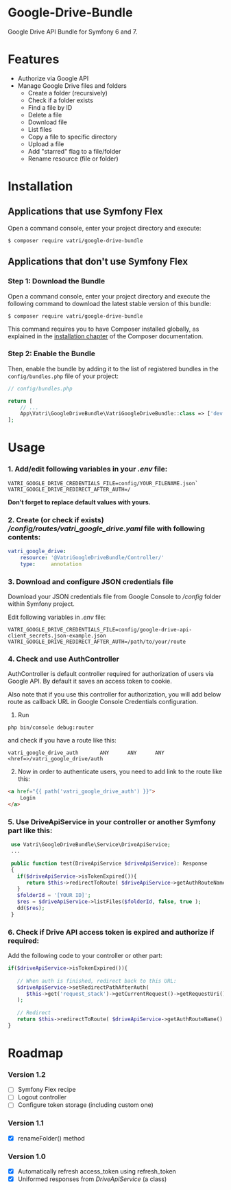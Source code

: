 # Google-Drive-Bundle

Google Drive API Bundle for Symfony 6 and 7.

# Features

- Authorize via Google API
- Manage Google Drive files and folders
  - Create a folder (recursively)
  - Check if a folder exists
  - Find a file by ID
  - Delete a file
  - Download file
  - List files
  - Copy a file to specific directory
  - Upload a file
  - Add "starred" flag to a file/folder
  - Rename resource (file or folder)

Installation
============

Applications that use Symfony Flex
----------------------------------

Open a command console, enter your project directory and execute:

```console
$ composer require vatri/google-drive-bundle
```

Applications that don't use Symfony Flex
----------------------------------------

### Step 1: Download the Bundle

Open a command console, enter your project directory and execute the
following command to download the latest stable version of this bundle:

```console
$ composer require vatri/google-drive-bundle
```

This command requires you to have Composer installed globally, as explained
in the [installation chapter](https://getcomposer.org/doc/00-intro.md)
of the Composer documentation.

### Step 2: Enable the Bundle

Then, enable the bundle by adding it to the list of registered bundles
in the `config/bundles.php` file of your project:

```php
// config/bundles.php

return [
    // ...
    App\Vatri\GoogleDriveBundle\VatriGoogleDriveBundle::class => ['dev' => true, 'test' => true],
];
```

Usage
============

### 1. Add/edit following variables in your _.env_ file:

```
VATRI_GOOGLE_DRIVE_CREDENTIALS_FILE=config/YOUR_FILENAME.json`
VATRI_GOOGLE_DRIVE_REDIRECT_AFTER_AUTH=/
```

**Don't forget to replace default values with yours.**

### 2. Create (or check if exists) _/config/routes/vatri_google_drive.yaml_ file with following contents:

```yaml
vatri_google_drive:
    resource: '@VatriGoogleDriveBundle/Controller/'
    type:     annotation
```

### 3. Download and configure JSON credentials file

Download your JSON credentials file from Google Console to _/config_ folder within Symfony project.

Edit following variables in _.env_ file:

  `VATRI_GOOGLE_DRIVE_CREDENTIALS_FILE=config/google-drive-api-client_secrets.json-example.json`
  `VATRI_GOOGLE_DRIVE_REDIRECT_AFTER_AUTH=/path/to/your/route`

### 4. Check and use AuthController

AuthController is default controller required for authorization of users via Google API. By default it saves an access token to cookie. 

Also note that if you use this controller for authorization, you will add below route as callback URL in Google Console Credentials configuration.

1. Run

`php bin/console debug:router`

and check if you have a route like this:

```
vatri_google_drive_auth       ANY      ANY      ANY    <href=>/vatri_google_drive/auth
```

2. Now in order to authenticate users, you need to add link to the route like this:

```html
<a href="{{ path('vatri_google_drive_auth') }}">
    Login
</a>
```

### 5. Use DriveApiService in your controller or another Symfony part like this:

```php
 use Vatri\GoogleDriveBundle\Service\DriveApiService;
 ...

 public function test(DriveApiService $driveApiService): Response
 {
   if($driveApiService->isTokenExpired()){
      return $this->redirectToRoute( $driveApiService->getAuthRouteName() );
   }
   $folderId = '[YOUR ID]';
   $res = $driveApiService->listFiles($folderId, false, true );
   dd($res);
 }
```


### 6. Check if Drive API access token is expired and authorize if required:

Add the following code to your controller or other part:

```php
if($driveApiService->isTokenExpired()){
   
   // When auth is finished, redirect back to this URL:
   $driveApiService->setRedirectPathAfterAuth(
      $this->get('request_stack')->getCurrentRequest()->getRequestUri()
   );
   
   // Redirect
   return $this->redirectToRoute( $driveApiService->getAuthRouteName() );
}
```

# Roadmap

### Version 1.2

- [ ] Symfony Flex recipe
- [ ] Logout controller
- [ ] Configure token storage (including custom one)

### Version 1.1

- [x] renameFolder() method

### Version 1.0

- [x] Automatically refresh access_token using refresh_token
- [x] Uniformed responses from _DriveApiService_ (a class)
